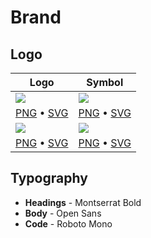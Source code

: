 # Brand

## Logo

| Logo | Symbol |
|-|-|
| ![](https://i.imgur.com/WQNcIDP.png) | ![](https://i.imgur.com/70bE5UY.png) |
| [PNG](https://github.com/prisma/presskit/raw/master/Logos/Logo%20Black.png) • [SVG](https://github.com/prisma/presskit/raw/master/Logos/Logo%20Black.svg) | [PNG](https://github.com/prisma/presskit/raw/master/Logos/Logo%20Black%20Symbol.png) • [SVG](https://github.com/prisma/presskit/raw/master/Logos/Logo%20Black%20Symbol.svg) |
| ![](https://i.imgur.com/86EOE4S.png) | ![](https://i.imgur.com/j4FmU2G.png) |
| [PNG](https://github.com/prisma/presskit/raw/master/Logos/Logo%20White.png) • [SVG](https://github.com/prisma/presskit/raw/master/Logos/Logo%20White.svg) | [PNG](https://github.com/prisma/presskit/raw/master/Logos/Logo%20White%20Symbol.png) • [SVG](https://github.com/prisma/presskit/raw/master/Logos/Logo%20White%20Symbol.svg) |

## Typography

- **Headings** - Montserrat Bold
- **Body** - Open Sans
- **Code** - Roboto Mono
